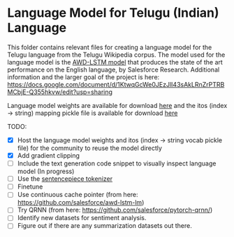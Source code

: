 Language Model for Telugu (Indian) Language
===========================================

This folder contains relevant files for creating a language model for the Telugu language from the Telugu Wikipedia corpus. The model used for the language model is the [AWD-LSTM model](https://github.com/salesforce/awd-lstm-lm) that produces the state of the art performance on the English language, by Salesforce Research. Additional information and the larger goal of the project is here: https://docs.google.com/document/d/1KtwqGcWe0JEzJlI43sAkLRnZrPTRBMCbjE-Q355hkvw/edit?usp=sharing

Language model weights are available for download [here](https://drive.google.com/file/d/1fjEJ__5WjClY6b1NB19gcWWx7md-rAC_/view?usp=sharing) and the itos (index -> string) mapping pickle file is available for download [here](https://drive.google.com/file/d/1s6treSTQYVTAsj6FXUSqyS96pA3X5NOO/view?usp=sharing)

TODO:
- [x] Host the language model weights and itos (index -> string vocab pickle file) for the community to reuse the model directly
- [x] Add gradient clipping
- [ ] Include the text generation code snippet to visually inspect language model (In progress)
- [ ] Use the [sentencepiece tokenizer](https://github.com/google/sentencepiece)
- [ ] Finetune
- [ ] Use continuous cache pointer (from here: https://github.com/salesforce/awd-lstm-lm)
- [ ] Try QRNN (from here: https://github.com/salesforce/pytorch-qrnn/)
- [ ] Identify new datasets for sentiment analysis.
- [ ] Figure out if there are any summarization datasets out there.
